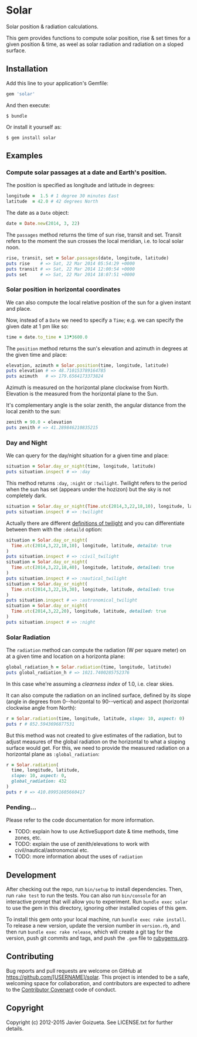 # Solar

Solar position & radiation calculations.

This gem provides functions to compute solar position, rise & set times for a given position & time,
as weel as solar radiation and radiation on a sloped surface.

## Installation

Add this line to your application's Gemfile:

```ruby
gem 'solar'
```

And then execute:

    $ bundle

Or install it yourself as:

    $ gem install solar

## Examples

### Compute solar passages at a date and Earth's position.

The position is specified as longitude and latitude in degrees:

```ruby
longitude =  1.5 # 1 degree 30 minutes East
latitude  = 42.0 # 42 degrees North
```

The date as a `Date` object:
```ruby
date = Date.new(2014, 3, 22)
```

The `passages` method returns the time of sun rise, transit and set.
Transit refers to the moment the sun crosses the local meridian, i.e.
to local solar noon.

```ruby
rise, transit, set = Solar.passages(date, longitude, latitude)
puts rise    # => Sat, 22 Mar 2014 05:54:29 +0000
puts transit # => Sat, 22 Mar 2014 12:00:54 +0000  
puts set     # => Sat, 22 Mar 2014 18:07:51 +0000
```

### Solar position in horizontal coordinates

We can also compute the local relative position of the sun
for a given instant and place.

Now, instead of a `Date` we need to specify a `Time`; e.g.
we can specify the given date at 1 pm like so:

```ruby
time = date.to_time + 13*3600.0
```

The `position` method returns the sun's elevation and azimuth in degrees
at the given time and place:

```ruby
elevation, azimuth = Solar.position(time, longitude, latitude)
puts elevation # => 48.710153789164785
puts azimuth   # => 179.6564173373824
```

Azimuth is measured on the horizontal plane clockwise from North.
Elevation is the measured from the horizontal plane to the Sun.

It's complementary angle is the solar zenith, the angular distance from
the local zenith to the sun:

```ruby
zenith = 90.0 - elevation
puts zenith # => 41.289846210835215
```

### Day and Night

We can query for the day/night situation for a given time and place:

```ruby
situation = Solar.day_or_night(time, longitude, latitude)
puts situation.inspect # => :day
```

This method returns `:day`, `:night` or `:twilight`.
Twilight refers to the period when the sun has set (appears under the hozizon)
but the sky is not completely dark.

```ruby
situation = Solar.day_or_night(Time.utc(2014,3,22,18,10), longitude, latitude)
puts situation.inspect # => :twilight
```

Actually there are different
[definitions of twilight](https://en.wikipedia.org/wiki/Twilight#Definitions)
and you can differentiate between them with the `:detaild` option:

```ruby
situation = Solar.day_or_night(
  Time.utc(2014,3,22,18,10), longitude, latitude, detaild: true
)
puts situation.inspect # => :civil_twilight
situation = Solar.day_or_night(
  Time.utc(2014,3,22,18,40), longitude, latitude, detailed: true
)
puts situation.inspect # => :nautical_twilight
situation = Solar.day_or_night(
  Time.utc(2014,3,22,19,30), longitude, latitude, detailed: true
)
puts situation.inspect # => :astronomical_twilight
situation = Solar.day_or_night(
  Time.utc(2014,3,22,20), longitude, latitude, detailed: true
)
puts situation.inspect # => :night
```

### Solar Radiation

The `radiation` method can compute the radiation (W per square meter)
on at a given time and location on a horizonta plane:

```ruby
global_radiation_h = Solar.radiation(time, longitude, latitude)
puts global_radiation_h # => 1021.7400285752376
```

In this case whe're assuming a *clearness index* of 1.0, i.e.
clear skies.

It can also compute the radiation on an inclined surface, defined by
its slope (angle in degrees from 0--horizontal to 90--vertical)
and aspect (horizontal clockwise angle from North):

```ruby
r = Solar.radiation(time, longitude, latitude, slope: 10, aspect: 0)
puts r # 852.5943696877531
```

But this method was not created to give estimates of the radiation, but
to adjust measures of the global radiation on the horizontal to what
a sloping surface would get. For this, we need to provide the
measured radiation on a horizontal plane as `:global_radiation`:

```ruby
r = Solar.radiation(
  time, longitude, latitude,
  slope: 10, aspect: 0,
  global_radiation: 432
)
puts r # => 410.89951605660417
```

### Pending...

Please refer to the code documentation for more information.

* TODO: explain how to use ActiveSupport date & time methods, time zones, etc.
* TODO: explain the use of zenith/elevations to work with civil/nautical/astronomcial etc.
* TODO: more information about the uses of `radiation`

## Development

After checking out the repo, run `bin/setup` to install dependencies. Then, run `rake test` to run the tests. You can also run `bin/console` for an interactive prompt that will allow you to experiment. Run `bundle exec solar` to use the gem in this directory, ignoring other installed copies of this gem.

To install this gem onto your local machine, run `bundle exec rake install`. To release a new version, update the version number in `version.rb`, and then run `bundle exec rake release`, which will create a git tag for the version, push git commits and tags, and push the `.gem` file to [rubygems.org](https://rubygems.org).

## Contributing

Bug reports and pull requests are welcome on GitHub at https://github.com/[USERNAME]/solar. This project is intended to be a safe, welcoming space for collaboration, and contributors are expected to adhere to the [Contributor Covenant](contributor-covenant.org) code of conduct.


## Copyright

Copyright (c) 2012-2015 Javier Goizueta. See LICENSE.txt for
further details.
